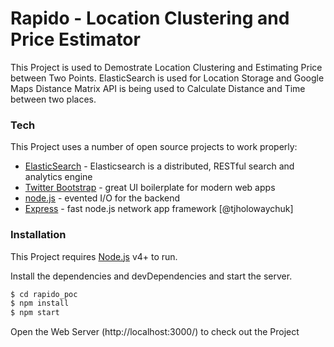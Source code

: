 # Rapido - Location Clustering and Price Estimator

This Project is used to Demostrate Location Clustering and Estimating Price between Two Points. ElasticSearch is used for Location Storage and Google Maps Distance Matrix API is being used to Calculate Distance and Time between two places.

### Tech

This Project uses a number of open source projects to work properly:

* [ElasticSearch] - Elasticsearch is a distributed, RESTful search and analytics engine
* [Twitter Bootstrap] - great UI boilerplate for modern web apps
* [node.js] - evented I/O for the backend
* [Express] - fast node.js network app framework [@tjholowaychuk]


### Installation

This Project requires [Node.js](https://nodejs.org/) v4+ to run.

Install the dependencies and devDependencies and start the server.

```sh
$ cd rapido_poc
$ npm install
$ npm start
```

Open the Web Server (http://localhost:3000/) to check out the Project

   [ElasticSearch]: https://www.elastic.co/products/elasticsearch
   [node.js]: <http://nodejs.org>
   [Twitter Bootstrap]: <http://twitter.github.com/bootstrap/>
   [jQuery]: <http://jquery.com>
   [express]: <http://expressjs.com>
